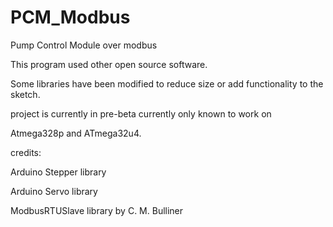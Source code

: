 # PCM_Modbus
Pump Control Module over modbus

This program used other open source software.

Some libraries have been modified to reduce size or add functionality to the sketch.

project is currently in pre-beta
currently only known to work on

Atmega328p and ATmega32u4.

credits: 

Arduino Stepper library

Arduino Servo library

ModbusRTUSlave library by C. M. Bulliner

